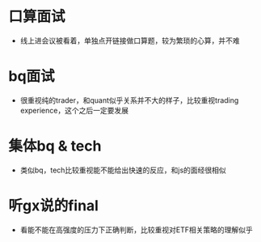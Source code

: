 # 口算面试

- 线上进会议被看着，单独点开链接做口算题，较为繁琐的心算，并不难

# bq面试

- 很重视纯的trader，和quant似乎关系并不大的样子，比较重视trading experience，这个之后一定要发展

# 集体bq & tech

- 类似bq，tech比较重视能不能给出快速的反应，和js的面经很相似

# 听gx说的final

- 看能不能在高强度的压力下正确判断，比较重视对ETF相关策略的理解似乎